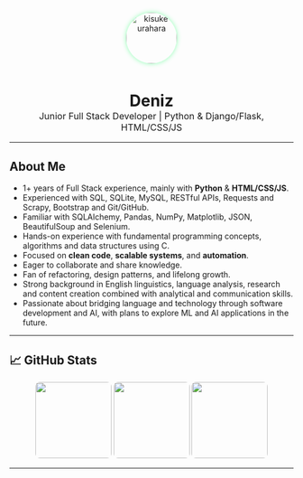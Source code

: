 <p align="center">
  <img src="https://media2.giphy.com/media/v1.Y2lkPTc5MGI3NjExbjFvcjhqcm02d3pvbWtyaTJhejE4MHlpZjlndGZjdWh3azMzOWN5dyZlcD12MV9pbnRlcm5hbF9naWZfYnlfaWQmY3Q9Zw/Q38VMrPlgWHXW/giphy.gif" alt="kisuke urahara" width="90" style="border-radius: 50%; box-shadow: 0 0 8px #8cffb2; margin-bottom: 10px;" />
</p>

<h1 align="center" style="margin-bottom:0;">
  Deniz <span style="font-size:0.8em;"></span> 
</h1>
<p align="center" style="margin-top:0; font-size:1.15em;">
  Junior Full Stack Developer | Python & Django/Flask, HTML/CSS/JS
</p>

---

## About Me

- 1+ years of Full Stack experience, mainly with **Python** & **HTML/CSS/JS**.
- Experienced with SQL, SQLite, MySQL, RESTful APIs, Requests and Scrapy, Bootstrap and Git/GitHub. 
- Familiar with SQLAlchemy, Pandas, NumPy, Matplotlib, JSON, BeautifulSoup and Selenium.
- Hands-on experience with fundamental programming concepts, algorithms and data structures using C.
- Focused on **clean code**, **scalable systems**, and **automation**.
- Eager to collaborate and share knowledge.
- Fan of refactoring, design patterns, and lifelong growth.
- Strong background in English linguistics, language analysis, research and content creation combined with analytical and communication skills.
- Passionate about bridging language and technology through software development and AI, with plans to explore ML and AI applications in the future.

---

## 📈 GitHub Stats

<div align="center">
  <img src="https://github-readme-stats.vercel.app/api?username=sylviachristel&theme=chartreuse-dark&hide_title=true&show_icons=true&count_private=true&include_all_commits=true" height="135" style="border-radius:8px;"/>
  <img src="https://github-readme-stats.vercel.app/api/top-langs?username=sylviachristel&layout=compact&langs_count=6&include_all_commits=true&theme=chartreuse-dark" height="135" style="border-radius:8px;"/>
  <img src="https://streak-stats.demolab.com?user=sylviachristel&theme=chartreuse-dark&count_private=true&include_all_commits=true"" height="135" style="border-radius:8px;"/>
</div>

---


<!--## WakaTime -->
<!--START_SECTION:waka-->
<!--END_SECTION:waka-->


